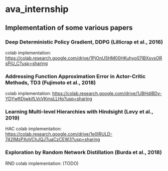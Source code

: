 # ava_internship

## Implementation of some various papers

### Deep Deterministic Policy Gradient, DDPG (Lillicrap et al., 2016)
colab implementation: https://colab.research.google.com/drive/1PjOnU5HM00HKuhyo07lBXsvsORsPiU_C?usp=sharing

### Addressing Function Approximation Error in Actor-Critic Methods, TD3 (Fujimoto et al., 2018)
colab implementation: https://colab.research.google.com/drive/1JBHdiBDv-YDYwftDjwkifLVcVKmsLLHp?usp=sharing

### Learning Multi-level Hierarchies with Hindsight (Levy et al., 2019)
HAC colab implementation: https://colab.research.google.com/drive/1e0IRULD-742IMzPXoVChJQJTuaCzCEW3?usp=sharing

### Exploration by Random Network Distillation (Burda et al., 2018)
RND colab implementation: (TODO)

